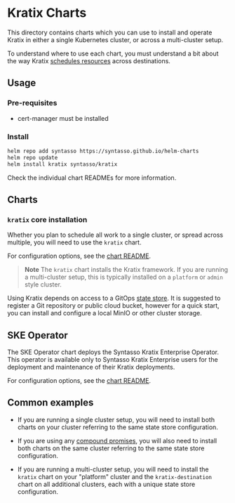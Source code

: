 # Kratix Charts

This directory contains charts which you can use to install and operate
Kratix in either a single Kubernetes cluster, or across a multi-cluster setup.

To understand where to use each chart, you must understand a bit about the
way Kratix [schedules resources](https://docs.kratix.io/main/reference/destinations/multidestination-management)
across destinations.

## Usage

### Pre-requisites

* cert-manager must be installed

### Install

```bash
helm repo add syntasso https://syntasso.github.io/helm-charts
helm repo update
helm install kratix syntasso/kratix
```

Check the individual chart READMEs for more information.

## Charts

### `kratix` core installation

Whether you plan to schedule all work to a single cluster, or spread across
multiple, you will need to use the `kratix` chart.

For configuration options, see the [chart README](./kratix/README.md).

> **Note**
> The `kratix` chart installs the Kratix framework. If you are running a
> multi-cluster setup, this is typically installed on a `platform` or `admin`
> style cluster.

Using Kratix depends on access to a GitOps [state store](https://github.com/open-gitops/documents/blob/v0.1.0/PRINCIPLES.md#state-store).
It is suggested to register a Git repository or public cloud bucket, however
for a quick start, you can install and configure a local MinIO or other
cluster storage.

## SKE Operator

The SKE Operator chart deploys the Syntasso Kratix Enterprise Operator. This operator
is available only to Syntasso Kratix Enterprise users for the deployment and maintenance
of their Kratix deployments.

For configuration options, see the [chart README](./ske-operator/README.md).

## Common examples

* If you are running a single cluster setup, you will need to install both
charts on your cluster referring to the same state store configuration.

* If you are using any [compound promises](https://kratix.io/docs/main/guides/compound-promises),
you will also need to install both charts on the same cluster referring to
the same state store configuration.

* If you are running a multi-cluster setup, you will need to install the
`kratix` chart on your "platform" cluster and the `kratix-destination`
chart on all additional clusters, each with a unique state store
configuration.
